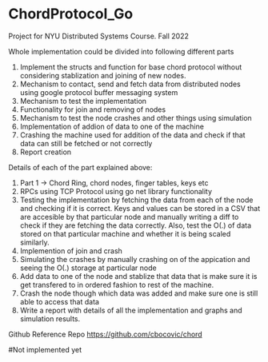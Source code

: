 # ChordProtocol_Go
Project for NYU Distributed Systems Course. Fall 2022


Whole implementation could be divided into following different parts
1. Implement the  structs and function for base chord protocol without considering stablization and joining of new nodes.
2. Mechanism to contact, send and fetch data from distributed nodes using google protocol buffer messaging system
3. Mechanism to test the implementation
4. Functionality for join and removing of nodes
5. Mechanism to test the node crashes and other things using simulation
6. Implementation of addion of data to one of the machine
7. Crashing the machine used for addition of the data and check if that data can still be fetched or not correctly
8. Report creation


Details of each of the part explained above:
1. Part 1 -> Chord Ring, chord nodes, finger tables, keys etc
2. RPCs using TCP Protocol using go net library functionality
3. Testing the implementation by fetching the data from each of the node and checking if it is correct. Keys and values can be stored in a CSV that are accesible by that particular node and manually writing a diff to check if they are fetching the data correctly. Also, test the O(.) of data stored on that particular machine and whether it is being scaled similarly.
4. Implemention of join and crash
5. Simulating the crashes by manually crashing on of the appication and seeing the O(.) storage at particular node
6. Add data to one of the node and stablize that data that is make sure it is get transfered to in ordered fashion to rest of the machine.
7. Crash the node though which data was added and make sure one is still able to access that data
8. Write a report with details of all the implementation and graphs and simulation results.


Github Reference Repo
https://github.com/cbocovic/chord

#Not implemented yet

